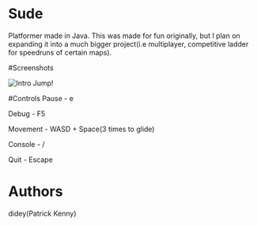 # Sude
Platformer made in Java. This was made for fun originally, but I plan on expanding it into a much bigger project(i.e multiplayer, competitive ladder for speedruns of certain maps).

#Screenshots

![Intro Jump!](http://i.imgur.com/yG8HXS9.png)

#Controls
Pause - e

Debug - F5

Movement - WASD + Space(3 times to glide)

Console - /

Quit - Escape



# Authors
didey(Patrick Kenny)
